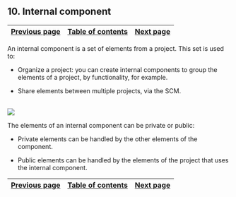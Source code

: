 
## 10. Internal component
			

| [Previous page](../Concepts_WD/1410086988.md) | [Table of contents](../Concepts_WD/1410087098.md) | [Next page](../Concepts_WD/1410086990.md) |
| --- | --- | --- |



<a name="NOTE1"></a>
<a name="NOTE1_1"></a>
An internal component is a set of elements from a project. This set is used to:

- Organize a project: you can create internal components to group the elements of a project, by functionality, for example.

- Share elements between multiple projects, via the SCM.



<br>![](https://doc.pcsoft.fr/en-US/images/image.awp?langid=3&name=P36-Composant%20interne.gif)


The elements of an internal component can be private or public:

- Private elements can be handled by the other elements of the component.

- Public elements can be handled by the elements of the project that uses the internal component.




| [Previous page](../Concepts_WD/1410086988.md) | [Table of contents](../Concepts_WD/1410087098.md) | [Next page](../Concepts_WD/1410086990.md) |
| --- | --- | --- |




